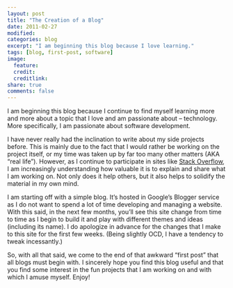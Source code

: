 ```yaml
---
layout: post
title: "The Creation of a Blog"
date: 2011-02-27
modified:
categories: blog
excerpt: "I am beginning this blog because I love learning."
tags: [blog, first-post, software]
image:
  feature:
  credit:
  creditlink:
share: true
comments: false
---
```

I am beginning this blog because I continue to find myself learning more and more about a topic that I love and am passionate about – technology. More specifically, I am passionate about software development.

I have never really had the inclination to write about my side projects before. This is mainly due to the fact that I would rather be working on the project itself, or my time was taken up by far too many other matters (AKA “real life”). However, as I continue to participate in sites like [Stack Overflow](www.stackoverflow.com), I am increasingly understanding how valuable it is to explain and share what I am working on. Not only does it help others, but it also helps to solidify the material in my own mind.

I am starting off with a simple blog. It’s hosted in Google’s Blogger service as I do not want to spend a lot of time developing and managing a website. With this said, in the next few months, you’ll see this site change from time to time as I begin to build it and play with different themes and ideas (including its name). I do apologize in advance for the changes that I make to this site for the first few weeks. (Being slightly OCD, I have a tendency to tweak incessantly.)

So, with all that said, we come to the end of that awkward “first post” that all blogs must begin with. I sincerely hope you find this blog useful and that you find some interest in the fun projects that I am working on and with which I amuse myself. Enjoy!
